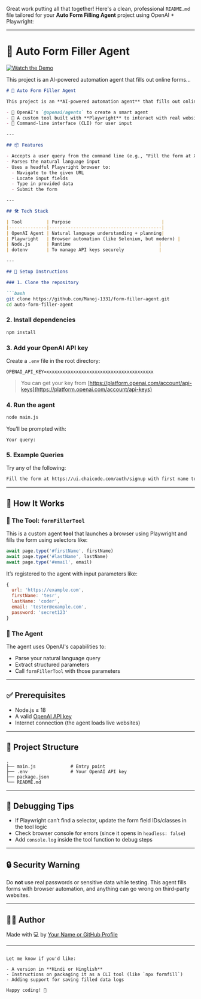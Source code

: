 Great work putting all that together! Here's a clean, professional `README.md` file tailored for your **Auto Form Filling Agent** project using OpenAI + Playwright:

---
# 🤖 Auto Form Filler Agent

[![Watch the Demo](https://img.youtube.com/vi/CjTMsG0hiFQ/0.jpg)](https://youtu.be/CjTMsG0hiFQ)

This project is an AI-powered automation agent that fills out online forms...

````markdown
# 🤖 Auto Form Filler Agent

This project is an **AI-powered automation agent** that fills out online forms based on natural language input. It uses:

- 🧠 OpenAI's `@openai/agents` to create a smart agent
- 🧰 A custom tool built with **Playwright** to interact with real websites
- 💬 Command-line interface (CLI) for user input

---

## 📦 Features

- Accepts a user query from the command line (e.g., "Fill the form at XYZ with email, name, password...")
- Parses the natural language input
- Uses a headful Playwright browser to:
  - Navigate to the given URL
  - Locate input fields
  - Type in provided data
  - Submit the form

---

## 🛠 Tech Stack

| Tool         | Purpose                                  |
|--------------|------------------------------------------|
| OpenAI Agent | Natural language understanding + planning|
| Playwright   | Browser automation (like Selenium, but modern) |
| Node.js      | Runtime                                 |
| dotenv       | To manage API keys securely             |

---

## 🚀 Setup Instructions

### 1. Clone the repository

```bash
git clone https://github.com/Manoj-1331/form-filler-agent.git
cd auto-form-filler-agent
````

### 2. Install dependencies

```bash
npm install
```

### 3. Add your OpenAI API key

Create a `.env` file in the root directory:

```env
OPENAI_API_KEY=xxxxxxxxxxxxxxxxxxxxxxxxxxxxxxxxxxxxxxxx
```

> You can get your key from [https://platform.openai.com/account/api-keys](https://platform.openai.com/account/api-keys)

### 4. Run the agent

```bash
node main.js
```

You’ll be prompted with:

```
Your query:
```

### 5. Example Queries

Try any of the following:

```bash
Fill the form at https://ui.chaicode.com/auth/signup with first name test, last name coder, email test@abc.com, password Pass1234
```
---

## 🧠 How It Works

### 🔧 The Tool: `formFillerTool`

This is a custom agent **tool** that launches a browser using Playwright and fills the form using selectors like:

```js
await page.type('#firstName', firstName)
await page.type('#lastName', lastName)
await page.type('#email', email)
```

It’s registered to the agent with input parameters like:

```js
{
  url: 'https://example.com',
  firstName: 'tesr',
  lastName: 'coder',
  email: 'tester@example.com',
  password: 'secret123'
}
```

### 🤖 The Agent

The agent uses OpenAI's capabilities to:

* Parse your natural language query
* Extract structured parameters
* Call `formFillerTool` with those parameters

---

## ✅ Prerequisites

* Node.js ≥ 18
* A valid [OpenAI API key](https://platform.openai.com/account/api-keys)
* Internet connection (the agent loads live websites)

---

## 📂 Project Structure

```
.
├── main.js             # Entry point
├── .env                # Your OpenAI API key
├── package.json
└── README.md
```

---

## 🧪 Debugging Tips

* If Playwright can’t find a selector, update the form field IDs/classes in the tool logic
* Check browser console for errors (since it opens in `headless: false`)
* Add `console.log` inside the tool function to debug steps

---

## 🔒 Security Warning

Do **not** use real passwords or sensitive data while testing.
This agent fills forms with browser automation, and anything can go wrong on third-party websites.

---

## 👨‍💻 Author

Made with 💻 by [Your Name or GitHub Profile](https://github.com/Manoj-1331)

---

```

Let me know if you'd like:

- A version in **Hindi or Hinglish**
- Instructions on packaging it as a CLI tool (like `npx formfill`)
- Adding support for saving filled data logs

Happy coding! 🧠
```
